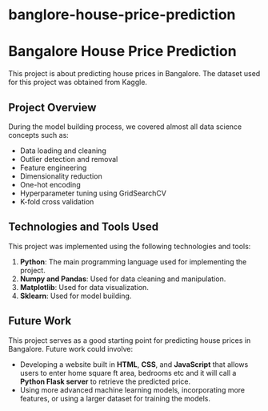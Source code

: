 # banglore-house-price-prediction
# Bangalore House Price Prediction

This project is about predicting house prices in Bangalore. The dataset used for this project was obtained from Kaggle.

## Project Overview

During the model building process, we covered almost all data science concepts such as:

- Data loading and cleaning
- Outlier detection and removal
- Feature engineering
- Dimensionality reduction
- One-hot encoding
- Hyperparameter tuning using GridSearchCV
- K-fold cross validation

## Technologies and Tools Used

This project was implemented using the following technologies and tools:

1) **Python**: The main programming language used for implementing the project.
2) **Numpy and Pandas**: Used for data cleaning and manipulation.
3) **Matplotlib**: Used for data visualization.
4) **Sklearn**: Used for model building.

## Future Work

This project serves as a good starting point for predicting house prices in Bangalore. Future work could involve:

- Developing a website built in **HTML**, **CSS**, and **JavaScript** that allows users to enter home square ft area, bedrooms etc and it will call a **Python Flask server** to retrieve the predicted price.
- Using more advanced machine learning models, incorporating more features, or using a larger dataset for training the models.
